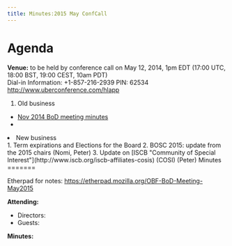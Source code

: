 ```yaml
---
title: Minutes:2015 May ConfCall
---
```


Agenda
======

**Venue:** to be held by conference call on May 12, 2014, 1pm EDT (17:00
UTC, 18:00 BST, 19:00 CEST, 10am PDT)  
Dial-in Information: +1-857-216-2939 PIN: 62534
<http://www.uberconference.com/hlapp>

1.  Old business

-   [ Nov 2014 BoD meeting
    minutes](Minutes:2014_Nov_ConfCall "wikilink")
-   

<li>
New business

</li>
1.  Term expirations and Elections for the Board
2.  BOSC 2015: update from the 2015 chairs (Nomi, Peter)
3.  Update on [ISCB "Community of Special
    Interest"](http://www.iscb.org/iscb-affiliates-cosis) (COSI) (Peter)

</ol>
Minutes
=======

Etherpad for notes:
<https://etherpad.mozilla.org/OBF-BoD-Meeting-May2015>

**Attending:**

-   Directors:
-   Guests:

**Minutes:**
